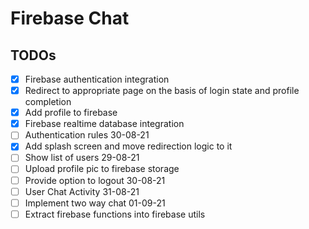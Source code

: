 # Firebase Chat

## TODOs
- [x] Firebase authentication integration
- [x] Redirect to appropriate page on the basis of login state and profile completion
- [x] Add profile to firebase
- [x] Firebase realtime database integration 
- [ ] Authentication rules 30-08-21
- [x] Add splash screen and move redirection logic to it
- [ ] Show list of users 29-08-21
- [ ] Upload profile pic to firebase storage
- [ ] Provide option to logout 30-08-21
- [ ] User Chat Activity 31-08-21
- [ ] Implement two way chat 01-09-21
- [ ] Extract firebase functions into firebase utils